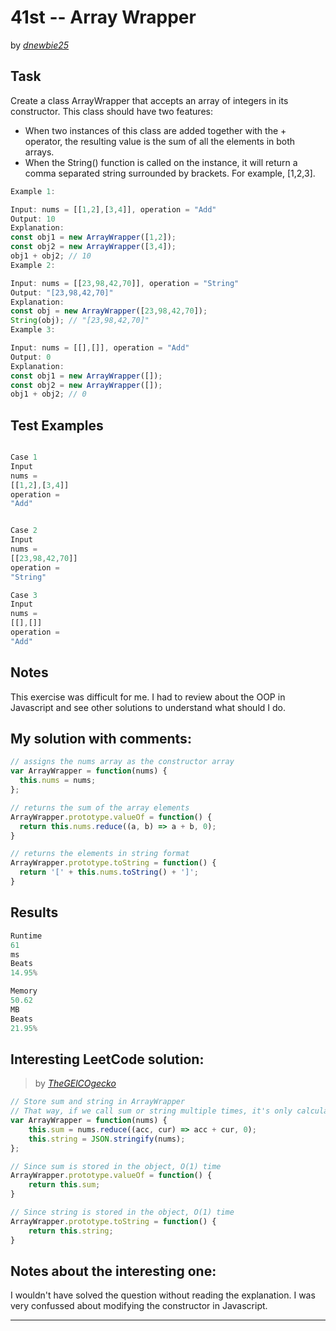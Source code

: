 # 41st -- Array Wrapper





by *[dnewbie25](https://leetcode.com/u/dnewbie25/)*


## Task

Create a class ArrayWrapper that accepts an array of integers in its constructor. This class should have two features:

- When two instances of this class are added together with the + operator, the resulting value is the sum of all the elements in both arrays.
- When the String() function is called on the instance, it will return a comma separated string surrounded by brackets. For example, [1,2,3].

```js
Example 1:

Input: nums = [[1,2],[3,4]], operation = "Add"
Output: 10
Explanation:
const obj1 = new ArrayWrapper([1,2]);
const obj2 = new ArrayWrapper([3,4]);
obj1 + obj2; // 10
Example 2:

Input: nums = [[23,98,42,70]], operation = "String"
Output: "[23,98,42,70]"
Explanation:
const obj = new ArrayWrapper([23,98,42,70]);
String(obj); // "[23,98,42,70]"
Example 3:

Input: nums = [[],[]], operation = "Add"
Output: 0
Explanation:
const obj1 = new ArrayWrapper([]);
const obj2 = new ArrayWrapper([]);
obj1 + obj2; // 0
```


## Test Examples

```js

Case 1
Input
nums =
[[1,2],[3,4]]
operation =
"Add"


Case 2
Input
nums =
[[23,98,42,70]]
operation =
"String"

Case 3
Input
nums =
[[],[]]
operation =
"Add"
```


## Notes

This exercise was difficult for me. I had to review about the OOP in Javascript and see other solutions to understand what should I do.

## My solution with comments:

```js
// assigns the nums array as the constructor array
var ArrayWrapper = function(nums) {
  this.nums = nums;
};

// returns the sum of the array elements
ArrayWrapper.prototype.valueOf = function() {
  return this.nums.reduce((a, b) => a + b, 0);
}

// returns the elements in string format
ArrayWrapper.prototype.toString = function() {
  return '[' + this.nums.toString() + ']';
}

```


## Results

```js
Runtime
61
ms
Beats
14.95%

Memory
50.62
MB
Beats
21.95%
```

## Interesting LeetCode solution:
> by *[TheGElCOgecko](https://leetcode.com/problems/array-wrapper/solutions/3569540/full-thorough-explanation-o-1-time-for-valueof-and-tostring-funcs)*

```js
// Store sum and string in ArrayWrapper
// That way, if we call sum or string multiple times, it's only calculated once!
var ArrayWrapper = function(nums) {
    this.sum = nums.reduce((acc, cur) => acc + cur, 0);
    this.string = JSON.stringify(nums);
};

// Since sum is stored in the object, O(1) time
ArrayWrapper.prototype.valueOf = function() {
    return this.sum;
}

// Since string is stored in the object, O(1) time
ArrayWrapper.prototype.toString = function() {
    return this.string;
}
```

## Notes about the interesting one:

I wouldn't have solved the question without reading the explanation. I was very confussed about modifying the constructor in Javascript.

---